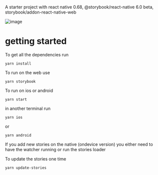 A starter project with react native 0.68, @storybook/react-native 6.0 beta, storybook/addon-react-native-web

![image](https://user-images.githubusercontent.com/3481514/145904252-92e3dc1e-591f-410f-88a1-b4250f4ba6f2.png)

# getting started

To get all the dependencies run

```
yarn install
```

To run on the web use

```
yarn storybook
```

To run on ios or android

```
yarn start
```

in another terminal run

```
yarn ios
```

or

```
yarn android
```

If you add new stories on the native (ondevice version) you either need to have the watcher running or run the stories loader

To update the stories one time

```
yarn update-stories
```
